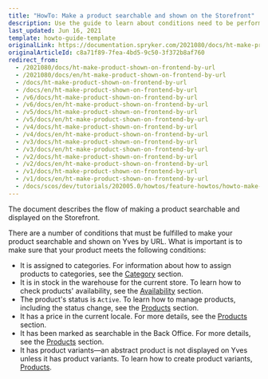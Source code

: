 ```yaml
---
title: "HowTo: Make a product searchable and shown on the Storefront"
description: Use the guide to learn about conditions need to be performed to make a product searchable in the online store.
last_updated: Jun 16, 2021
template: howto-guide-template
originalLink: https://documentation.spryker.com/2021080/docs/ht-make-product-shown-on-frontend-by-url
originalArticleId: c8a71f89-7fea-4bd5-9c50-3f372b8af760
redirect_from:
  - /2021080/docs/ht-make-product-shown-on-frontend-by-url
  - /2021080/docs/en/ht-make-product-shown-on-frontend-by-url
  - /docs/ht-make-product-shown-on-frontend-by-url
  - /docs/en/ht-make-product-shown-on-frontend-by-url
  - /v6/docs/ht-make-product-shown-on-frontend-by-url
  - /v6/docs/en/ht-make-product-shown-on-frontend-by-url
  - /v5/docs/ht-make-product-shown-on-frontend-by-url
  - /v5/docs/en/ht-make-product-shown-on-frontend-by-url
  - /v4/docs/ht-make-product-shown-on-frontend-by-url
  - /v4/docs/en/ht-make-product-shown-on-frontend-by-url
  - /v3/docs/ht-make-product-shown-on-frontend-by-url
  - /v3/docs/en/ht-make-product-shown-on-frontend-by-url
  - /v2/docs/ht-make-product-shown-on-frontend-by-url
  - /v2/docs/en/ht-make-product-shown-on-frontend-by-url
  - /v1/docs/ht-make-product-shown-on-frontend-by-url
  - /v1/docs/en/ht-make-product-shown-on-frontend-by-url
  - /docs/scos/dev/tutorials/202005.0/howtos/feature-howtos/howto-make-a-product-searchable-and-shown-on-the-storefront.html
---
```


The document describes the flow of making a product searchable and displayed on the Storefront.

There are a number of conditions that must be fulfilled to make your product searchable and shown on Yves by URL. What is important is to make sure that your product meets the following conditions:

* It is assigned to categories. For information about how to assign products to categories, see the [Category](/docs/pbc/all/product-information-management/{{site.version}}/base-shop/manage-in-the-back-office/category/assign-products-to-categories.html) section.
* It is in stock in the warehouse for the current store. To learn how to check products' availability, see the [Availability](/docs/scos/user/back-office-user-guides/{{site.version}}/catalog/availability/managing-products-availability.html) section.
* The product's status is `Active`. To learn how to manage products, including the status change, see the [Products](/docs/pbc/all/product-information-management/{{site.version}}/base-shop/manage-in-the-back-office/products/manage-products.html#activating-products) section.
* It has a price in the current locale. For more details, see the [Products](/docs/pbc/all/product-information-management/{{site.version}}/base-shop/manage-in-the-back-office/products/manage-products.html) section.
* It has been marked as searchable in the Back Office. For more details, see the [Products](/docs/pbc/all/product-information-management/{{site.version}}/base-shop/manage-in-the-back-office/products/manage-product-variants/create-product-variants.html) section.
* It has product variants—an abstract product is not displayed on Yves unless it has product variants. To learn how to create product variants, [Products](/docs/pbc/all/product-information-management/{{site.version}}/base-shop/manage-in-the-back-office/products/manage-product-variants/create-product-variants.html).

